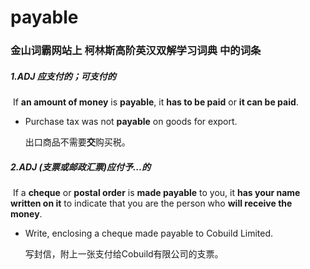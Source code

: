 # payable

### 金山词霸网站上 柯林斯高阶英汉双解学习词典 中的词条

##### 1.ADJ 应支付的；可支付的

​	If **an amount of money** is **payable**, it **has to be paid** or **it can be paid**.

- Purchase tax was not **payable** on goods for export.

  出口商品不需要**交**购买税。

##### 2.ADJ (支票或邮政汇票)应付予...的

​	If a **cheque** or **postal order** is **made payable** to you, it **has your name written on it** to indicate that you are the person who **will receive the money**.

- Write, enclosing a cheque made payable to Cobuild Limited.

  写封信，附上一张支付给Cobuild有限公司的支票。